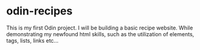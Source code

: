 # odin-recipes
This is my first Odin project. I will be building a basic recipe website. While demonstrating my newfound html skills, such as the utilization of elements, tags, lists, links etc...